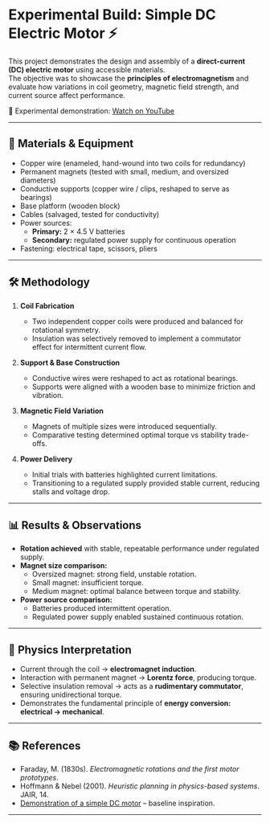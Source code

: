 # Experimental Build: Simple DC Electric Motor ⚡

This project demonstrates the design and assembly of a **direct-current (DC) electric motor** using accessible materials.  
The objective was to showcase the **principles of electromagnetism** and evaluate how variations in coil geometry, magnetic field strength, and current source affect performance.

🎥 Experimental demonstration: [Watch on YouTube](https://youtu.be/FNwg7f-XE30)

---

## 🔧 Materials & Equipment
- Copper wire (enameled, hand-wound into two coils for redundancy)
- Permanent magnets (tested with small, medium, and oversized diameters)
- Conductive supports (copper wire / clips, reshaped to serve as bearings)
- Base platform (wooden block)
- Cables (salvaged, tested for conductivity)
- Power sources:  
  - **Primary:** 2 × 4.5 V batteries  
  - **Secondary:** regulated power supply for continuous operation
- Fastening: electrical tape, scissors, pliers

---

## 🛠️ Methodology
1. **Coil Fabrication**  
   - Two independent copper coils were produced and balanced for rotational symmetry.  
   - Insulation was selectively removed to implement a commutator effect for intermittent current flow.

2. **Support & Base Construction**  
   - Conductive wires were reshaped to act as rotational bearings.  
   - Supports were aligned with a wooden base to minimize friction and vibration.

3. **Magnetic Field Variation**  
   - Magnets of multiple sizes were introduced sequentially.  
   - Comparative testing determined optimal torque vs stability trade-offs.

4. **Power Delivery**  
   - Initial trials with batteries highlighted current limitations.  
   - Transitioning to a regulated supply provided stable current, reducing stalls and voltage drop.

---

## 📊 Results & Observations
- **Rotation achieved** with stable, repeatable performance under regulated supply.  
- **Magnet size comparison:**  
  - Oversized magnet: strong field, unstable rotation.  
  - Small magnet: insufficient torque.  
  - Medium magnet: optimal balance between torque and stability.  
- **Power source comparison:**  
  - Batteries produced intermittent operation.  
  - Regulated power supply enabled sustained continuous rotation.  

---

## 🔬 Physics Interpretation
- Current through the coil → **electromagnet induction**.  
- Interaction with permanent magnet → **Lorentz force**, producing torque.  
- Selective insulation removal → acts as a **rudimentary commutator**, ensuring unidirectional torque.  
- Demonstrates the fundamental principle of **energy conversion: electrical → mechanical**.  

---

## 📚 References
- Faraday, M. (1830s). *Electromagnetic rotations and the first motor prototypes*.  
- Hoffmann & Nebel (2001). *Heuristic planning in physics-based systems*. JAIR, 14.  
- [Demonstration of a simple DC motor](https://www.youtube.com/watch?v=NbcJvGk72HY) – baseline inspiration.  

---
 


